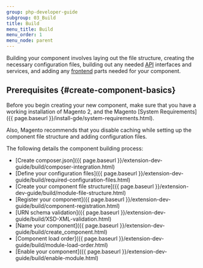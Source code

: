 ```yaml
---
group: php-developer-guide
subgroup: 03_Build
title: Build
menu_title: Build
menu_order: 1
menu_node: parent
---
```


Building your component involves laying out the file structure, creating the necessary configuration files, building out any needed [API](https://glossary.magento.com/api) interfaces and services, and adding any [frontend](https://glossary.magento.com/frontend) parts needed for your component.

## Prerequisites {#create-component-basics}

Before you begin creating your new component, make sure that you have a working installation of Magento 2, and the Magento [System Requirements]({{ page.baseurl }}/install-gde/system-requirements.html).

Also, Magento recommends that you disable caching while setting up the component file structure and adding configuration files.

The following details the component building process:

* [Create composer.json]({{ page.baseurl }}/extension-dev-guide/build/composer-integration.html)
* [Define your configuration files]({{ page.baseurl }}/extension-dev-guide/build/required-configuration-files.html)
* [Create your component file structure]({{ page.baseurl }}/extension-dev-guide/build/module-file-structure.html)
* [Register your component]({{ page.baseurl }}/extension-dev-guide/build/component-registration.html)
* [URN schema validation]({{ page.baseurl }}/extension-dev-guide/build/XSD-XML-validation.html)
* [Name your component]({{ page.baseurl }}/extension-dev-guide/build/create_component.html)
* [Component load order]({{ page.baseurl }}/extension-dev-guide/build/module-load-order.html)
* [Enable your component]({{ page.baseurl }}/extension-dev-guide/build/enable-module.html)
